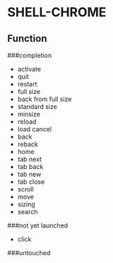 # SHELL-CHROME

## Function

###completion
 - activate
 - quit
 - restart
 - full size
 - back from full size
 - standard size
 - minsize
 - reload
 - load cancel
 - back
 - reback
 - home
 - tab next
 - tab back
 - tab new
 - tab close
 - scroll
 - move
 - sizing
 - search

###not yet launched
 - click

###untouched
